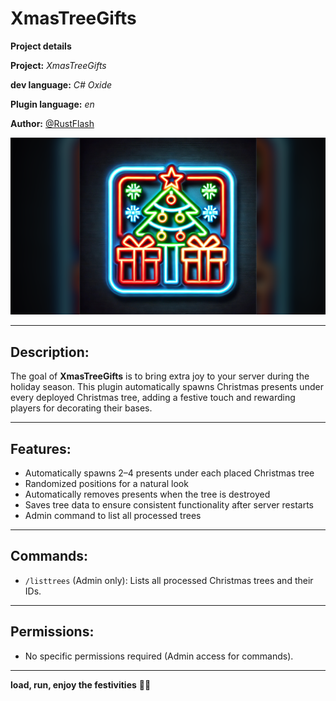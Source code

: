 # XmasTreeGifts

**__Project details__**

**Project:** *XmasTreeGifts*

**dev language:** *C# Oxide*

**Plugin language:** *en*

**Author:** [@RustFlash](https://github.com/Flash-Ticker)

[![RustFlash - Your Favourite Trio Server](https://github.com/Flash-Ticker/XmasTreeGifts/blob/main/XmasTreeGifts_Thumb.png)](https://youtu.be/vnDBqlicfLU)

---

## Description:
The goal of **XmasTreeGifts** is to bring extra joy to your server during the holiday season. This plugin automatically spawns Christmas presents under every deployed Christmas tree, adding a festive touch and rewarding players for decorating their bases.

---

## Features:
- Automatically spawns 2–4 presents under each placed Christmas tree
- Randomized positions for a natural look
- Automatically removes presents when the tree is destroyed
- Saves tree data to ensure consistent functionality after server restarts
- Admin command to list all processed trees

---

## Commands:
- `/listtrees` (Admin only): Lists all processed Christmas trees and their IDs.

---

## Permissions:
- No specific permissions required (Admin access for commands).

---

**load, run, enjoy the festivities** 🎄🎁
